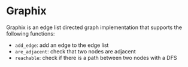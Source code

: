 # Graphix

Graphix is an edge list directed graph implementation that supports the following functions:
- `add_edge`: add an edge to the edge list
- `are_adjacent`: check that two nodes are adjacent
- `reachable`: check if there is a path between two nodes with a DFS